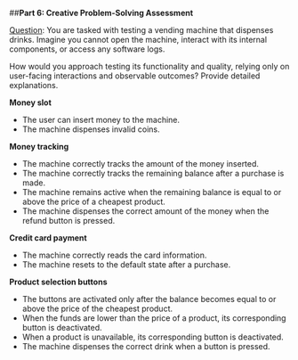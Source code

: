##**Part 6: Creative Problem-Solving Assessment**

<ins>Question</ins>: You are tasked with testing a vending machine that dispenses drinks. Imagine you cannot open the machine, interact with its internal components, or access any software logs.

How would you approach testing its functionality and quality, relying only on user-facing interactions and observable outcomes? Provide detailed explanations.


**Money slot**
- The user can insert money to the machine.
- The machine dispenses invalid coins.

**Money tracking**
- The machine correctly tracks the amount of the money inserted.
- The machine correctly tracks the remaining balance after a purchase is made.
- The machine remains active when the remaining balance is equal to or above the price of a cheapest product.
- The machine dispenses the correct amount of the money when the refund button is pressed.

**Credit card payment**
- The machine correctly reads the card information.
- The machine resets to the default state after a purchase.

**Product selection buttons**
- The buttons are activated only after the balance becomes equal to or above the price of the cheapest product.
- When the funds are lower than the price of a product, its corresponding button is deactivated.
- When a product is unavailable, its corresponding button is deactivated.
- The machine dispenses the correct drink when a button is pressed.
